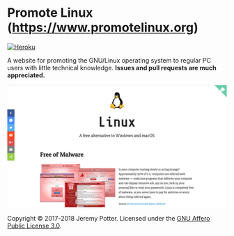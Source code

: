 # Promote Linux (https://www.promotelinux.org)

[![Heroku](http://heroku-badge.herokuapp.com/?app=hgx-stockholm-prom-prod&style=flat&svg=1)](https://www.promotelinux.org)

A website for promoting the GNU/Linux operating system to regular PC users with little technical knowledge.
**Issues and pull requests are much appreciated.**

![screenshot](screenshot.png)

Copyright © 2017-2018 Jeremy Potter. Licensed under the [GNU Affero Public License 3.0](https://www.gnu.org/licenses/agpl-3.0.en.html).
